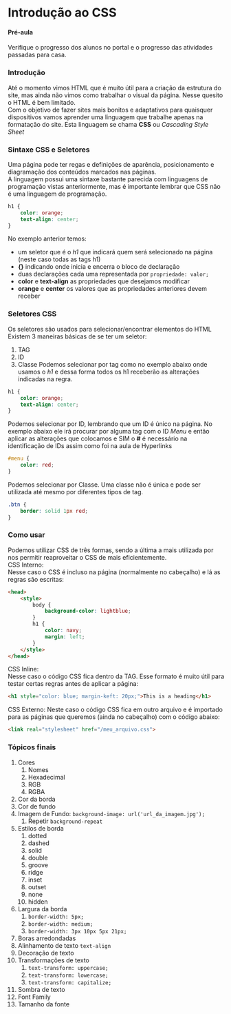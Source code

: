 # Introdução ao CSS

#### Pré-aula
Verifique o progresso dos alunos no portal e o progresso das atividades passadas para casa.

### Introdução
Até o momento vimos HTML que é muito útil para a criação da estrutura do site, mas ainda não vimos como trabalhar o visual da página. Nesse quesito o HTML é bem limitado.<br>
Com o objetivo de fazer sites mais bonitos e adaptativos para quaisquer dispositivos vamos aprender uma linguagem que trabalhe apenas na formatação do site. Esta linguagem se chama **CSS** ou *Cascading Style Sheet*<br>

### Sintaxe CSS e Seletores
Uma página pode ter regas e definições de aparência, posicionamento e diagramação dos conteúdos marcados nas páginas.<br>
A linguagem possui uma sintaxe bastante parecida com linguagens de programação vistas anteriormente, mas é importante lembrar que CSS não é uma linguagem de programação.
```css
h1 {
    color: orange;
    text-align: center;
}
```
No exemplo anterior temos:
* um seletor que é o *h1* que indicará quem será selecionado na página (neste caso todas as tags h1)
* **{}** indicando onde inicia e encerra o bloco de declaração
* duas declarações cada uma representada por `propriedade: valor;`
* **color** e **text-align** as propriedades que desejamos modificar
* **orange** e **center** os valores que as propriedades anteriores devem receber

### Seletores CSS
Os seletores são usados para selecionar/encontrar elementos do HTML
Existem 3 maneiras básicas de se ter um seletor:
1. TAG
2. ID
3. Classe
Podemos selecionar por tag como no exemplo abaixo onde usamos o *h1* e dessa forma todos os h1 receberão as alterações indicadas na regra.
```css
h1 {
    color: orange;
    text-align: center;
}
```
Podemos selecionar por ID, lembrando que um ID é único na página. No exemplo abaixo ele irá procurar por alguma tag com o ID *Menu* e então aplicar as alterações que colocamos e SIM o **#** é necessário na identificação de IDs assim como foi na aula de Hyperlinks
```css
#menu {
    color: red;
}
```
Podemos selecionar por Classe. Uma classe não é única e pode ser utilizada até mesmo por diferentes tipos de tag.
```css
.btn {
    border: solid 1px red;
}
```

### Como usar
Podemos utilizar CSS de três formas, sendo a última a mais utilizada por nos permitir reaproveitar o CSS de mais eficientemente.<br>
CSS Interno:<br>
Nesse caso o CSS é incluso na página (normalmente no cabeçalho) e lá as regras são escritas:
```HTML
<head>
    <style>
        body {
            background-color: lightblue;
        }
        h1 {
            color: navy;
            margin: left;
        }
    </style>
</head>
```
CSS Inline:<br>
Nesse caso o código CSS fica dentro da TAG. Esse formato é muito útil para testar certas regras antes de aplicar a página:
```html
<h1 style="color: blue; margin-keft: 20px;">This is a heading</h1>
```
CSS Externo:
Neste caso o código CSS fica em outro arquivo e é importado para as páginas que queremos (ainda no cabeçalho) com o código abaixo:
```html
<link real="stylesheet" href="/meu_arquivo.css">
```

### Tópicos finais
1. Cores
    1. Nomes
    2. Hexadecimal
    3. RGB
    4. RGBA
2. Cor da borda
3. Cor de fundo
4. Imagem de Fundo: `background-image: url('url_da_imagem.jpg');`
    1. Repetir `background-repeat`
5. Estilos de borda
    1. dotted
    2. dashed
    3. solid
    4. double
    5. groove
    6. ridge
    7. inset
    8. outset
    9. none
    10. hidden
6. Largura da borda
    1. `border-width: 5px;`
    2. `border-width: medium;`
    3. `border-width: 3px 10px 5px 21px;`
7. Boras arredondadas
8. Alinhamento de texto `text-align`
9. Decoração de texto
10. Transformações de texto
    1. `text-transform: uppercase;`
    1. `text-transform: lowercase;`
    1. `text-transform: capitalize;`
11. Sombra de texto
12. Font Family
13. Tamanho da fonte